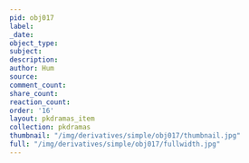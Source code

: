 ```yaml
---
pid: obj017
label:
_date:
object_type:
subject:
description:
author: Hum
source:
comment_count:
share_count:
reaction_count:
order: '16'
layout: pkdramas_item
collection: pkdramas
thumbnail: "/img/derivatives/simple/obj017/thumbnail.jpg"
full: "/img/derivatives/simple/obj017/fullwidth.jpg"
---
```


